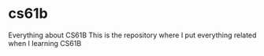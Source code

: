 # cs61b
Everything about CS61B
This is the repository where I put everything related when I learning CS61B
